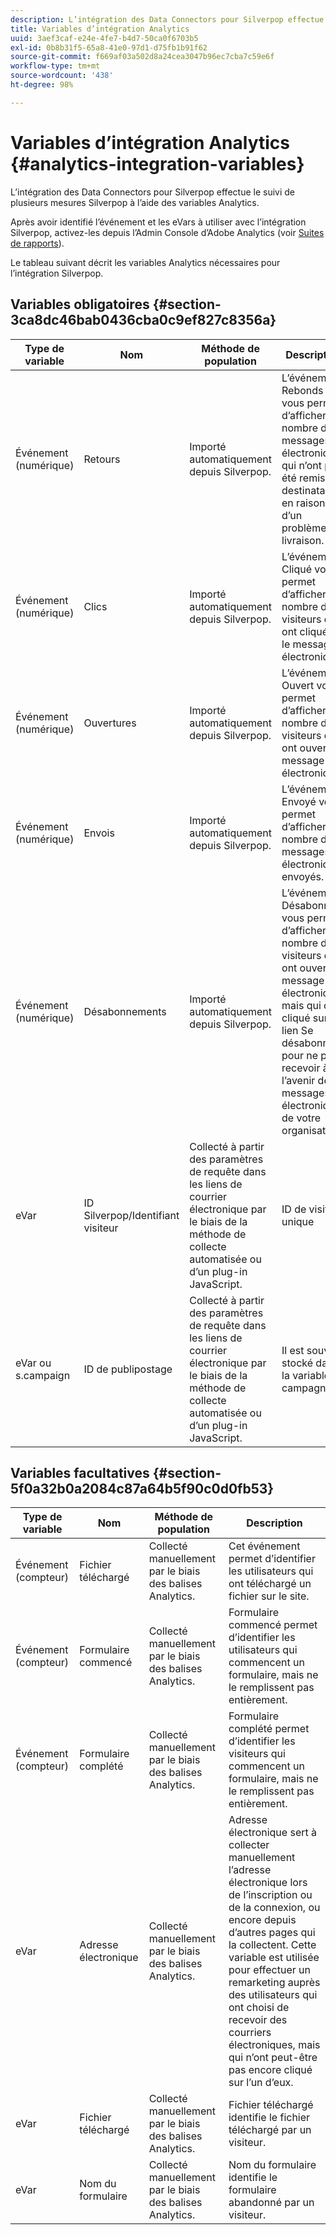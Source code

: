 ```yaml
---
description: L’intégration des Data Connectors pour Silverpop effectue le suivi de plusieurs mesures Silverpop à l’aide des variables Analytics.
title: Variables d’intégration Analytics
uuid: 3aef3caf-e24e-4fe7-b4d7-50ca0f6703b5
exl-id: 0b8b31f5-65a8-41e0-97d1-d75fb1b91f62
source-git-commit: f669af03a502d8a24cea3047b96ec7cba7c59e6f
workflow-type: tm+mt
source-wordcount: '438'
ht-degree: 98%

---
```


# Variables d’intégration Analytics {#analytics-integration-variables}

L’intégration des Data Connectors pour Silverpop effectue le suivi de plusieurs mesures Silverpop à l’aide des variables Analytics.

Après avoir identifié l’événement et les eVars à utiliser avec l’intégration Silverpop, activez-les depuis l’Admin Console d’Adobe Analytics (voir [Suites de rapports](https://experienceleague.adobe.com/docs/analytics/admin/manage-report-suites/report-suites-admin.html)).

Le tableau suivant décrit les variables Analytics nécessaires pour l’intégration Silverpop.

## Variables obligatoires {#section-3ca8dc46bab0436cba0c9ef827c8356a}

| Type de variable | Nom | Méthode de population | Description |
|---|---|---|---|
| Événement (numérique) | Retours | Importé automatiquement depuis Silverpop. | L’événement Rebonds vous permet d’afficher le nombre de messages électroniques qui n’ont pas été remis aux destinataires en raison d’un problème de livraison. |
| Événement (numérique) | Clics | Importé automatiquement depuis Silverpop. | L’événement Cliqué vous permet d’afficher le nombre de visiteurs qui ont cliqué sur le message électronique. |
| Événement (numérique) | Ouvertures | Importé automatiquement depuis Silverpop. | L’événement Ouvert vous permet d’afficher le nombre de visiteurs qui ont ouvert le message électronique. |
| Événement (numérique) | Envois | Importé automatiquement depuis Silverpop. | L’événement Envoyé vous permet d’afficher le nombre de messages électroniques envoyés. |
| Événement (numérique) | Désabonnements | Importé automatiquement depuis Silverpop. | L’événement Désabonné vous permet d’afficher le nombre de visiteurs qui ont ouvert le message électronique, mais qui ont cliqué sur le lien Se désabonner pour ne plus recevoir à l’avenir de messages électroniques de votre organisation. |
| eVar | ID Silverpop/Identifiant visiteur | Collecté à partir des paramètres de requête dans les liens de courrier électronique par le biais de la méthode de collecte automatisée ou d’un plug-in JavaScript. | ID de visiteur unique |
| eVar ou s.campaign | ID de publipostage | Collecté à partir des paramètres de requête dans les liens de courrier électronique par le biais de la méthode de collecte automatisée ou d’un plug-in JavaScript. | Il est souvent stocké dans la variable de campagne. |

## Variables facultatives {#section-5f0a32b0a2084c87a64b5f90c0d0fb53}

| Type de variable | Nom | Méthode de population | Description |
|---|---|---|---|
| Événement (compteur) | Fichier téléchargé | Collecté manuellement par le biais des balises Analytics. | Cet événement permet d’identifier les utilisateurs qui ont téléchargé un fichier sur le site. |
| Événement (compteur) | Formulaire commencé | Collecté manuellement par le biais des balises Analytics. | Formulaire commencé permet d’identifier les utilisateurs qui commencent un formulaire, mais ne le remplissent pas entièrement. |
| Événement (compteur) | Formulaire complété | Collecté manuellement par le biais des balises Analytics. | Formulaire complété permet d’identifier les visiteurs qui commencent un formulaire, mais ne le remplissent pas entièrement. |
| eVar | Adresse électronique | Collecté manuellement par le biais des balises Analytics. | Adresse électronique sert à collecter manuellement l’adresse électronique lors de l’inscription ou de la connexion, ou encore depuis d’autres pages qui la collectent. Cette variable est utilisée pour effectuer un remarketing auprès des utilisateurs qui ont choisi de recevoir des courriers électroniques, mais qui n’ont peut-être pas encore cliqué sur l’un d’eux. |
| eVar | Fichier téléchargé | Collecté manuellement par le biais des balises Analytics. | Fichier téléchargé identifie le fichier téléchargé par un visiteur. |
| eVar | Nom du formulaire | Collecté manuellement par le biais des balises Analytics. | Nom du formulaire identifie le formulaire abandonné par un visiteur. |
